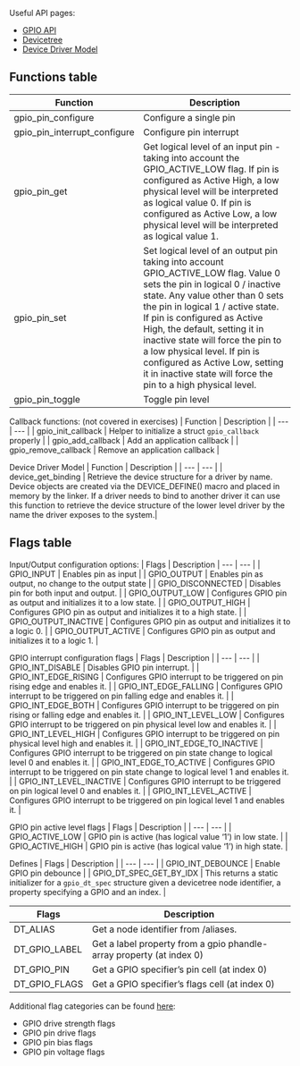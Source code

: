 Useful API pages:
- [GPIO API](https://docs.zephyrproject.org/latest/reference/peripherals/gpio.html#api-reference)
- [Devicetree](https://docs.zephyrproject.org/latest/guides/dts/index.html)
- [Device Driver Model](https://docs.zephyrproject.org/latest/reference/drivers/index.html)

## Functions table
| Function | Description |
| --- | --- |
| gpio_pin_configure | Configure a single pin |
| gpio_pin_interrupt_configure | Configure pin interrupt |
| gpio_pin_get | Get logical level of an input pin - taking into account the GPIO_ACTIVE_LOW flag. If pin is configured as Active High, a low physical level will be interpreted as logical value 0. If pin is configured as Active Low, a low physical level will be interpreted as logical value 1. |
| gpio_pin_set | Set logical level of an output pin taking into account GPIO_ACTIVE_LOW flag. Value 0 sets the pin in logical 0 / inactive state. Any value other than 0 sets the pin in logical 1 / active state. If pin is configured as Active High, the default, setting it in inactive state will force the pin to a low physical level. If pin is configured as Active Low, setting it in inactive state will force the pin to a high physical level. |
| gpio_pin_toggle | Toggle pin level |

Callback functions: (not covered in exercises)
| Function | Description |
| --- | --- |
| gpio_init_callback | Helper to initialize a struct `gpio_callback` properly |
| gpio_add_callback | Add an application callback |
| gpio_remove_callback | Remove an application callback |

Device Driver Model
| Function | Description |
| --- | --- |
| device_get_binding | Retrieve the device structure for a driver by name. Device objects are created via the DEVICE_DEFINE() macro and placed in memory by the linker. If a driver needs to bind to another driver it can use this function to retrieve the device structure of the lower level driver by the name the driver exposes to the system.|

 

## Flags table
Input/Output configuration options:
| Flags | Description
| --- | --- | 
| GPIO_INPUT | Enables pin as input |
| GPIO_OUTPUT | Enables pin as output, no change to the output state |
| GPIO_DISCONNECTED | Disables pin for both input and output.  |
| GPIO_OUTPUT_LOW | Configures GPIO pin as output and initializes it to a low state.  |
| GPIO_OUTPUT_HIGH | Configures GPIO pin as output and initializes it to a high state. |
| GPIO_OUTPUT_INACTIVE | Configures GPIO pin as output and initializes it to a logic 0. |
| GPIO_OUTPUT_ACTIVE | Configures GPIO pin as output and initializes it to a logic 1.  |

GPIO interrupt configuration flags
| Flags | Description |
| --- | --- |
| GPIO_INT_DISABLE | Disables GPIO pin interrupt. |
| GPIO_INT_EDGE_RISING | Configures GPIO interrupt to be triggered on pin rising edge and enables it. |
| GPIO_INT_EDGE_FALLING | Configures GPIO interrupt to be triggered on pin falling edge and enables it. |
| GPIO_INT_EDGE_BOTH | Configures GPIO interrupt to be triggered on pin rising or falling edge and enables it. |
| GPIO_INT_LEVEL_LOW | Configures GPIO interrupt to be triggered on pin physical level low and enables it. |
| GPIO_INT_LEVEL_HIGH | Configures GPIO interrupt to be triggered on pin physical level high and enables it. |
| GPIO_INT_EDGE_TO_INACTIVE | Configures GPIO interrupt to be triggered on pin state change to logical level 0 and enables it. |
| GPIO_INT_EDGE_TO_ACTIVE | Configures GPIO interrupt to be triggered on pin state change to logical level 1 and enables it. |
| GPIO_INT_LEVEL_INACTIVE | Configures GPIO interrupt to be triggered on pin logical level 0 and enables it. |
| GPIO_INT_LEVEL_ACTIVE | Configures GPIO interrupt to be triggered on pin logical level 1 and enables it. |

GPIO pin active level flags
| Flags | Description |
| --- | --- |
| GPIO_ACTIVE_LOW | GPIO pin is active (has logical value ‘1’) in low state.  |
| GPIO_ACTIVE_HIGH | GPIO pin is active (has logical value ‘1’) in high state.  |

Defines
| Flags | Description |
| --- | --- |
| GPIO_INT_DEBOUNCE | Enable GPIO pin debounce |
| GPIO_DT_SPEC_GET_BY_IDX | This returns a static initializer for a `gpio_dt_spec` structure given a devicetree node identifier, a property specifying a GPIO and an index. |

| Flags | Description |
| --- | --- |
| DT_ALIAS | Get a node identifier from /aliases.  |
| DT_GPIO_LABEL | Get a label property from a gpio phandle-array property (at index 0)|
| DT_GPIO_PIN | Get a GPIO specifier’s pin cell (at index 0) |
| DT_GPIO_FLAGS | Get a GPIO specifier’s flags cell (at index 0) |``

Additional flag categories can be found [here](https://docs.zephyrproject.org/latest/reference/peripherals/gpio.html#api-reference):
- GPIO drive strength flags
- GPIO pin drive flags
- GPIO pin bias flags
- GPIO pin voltage flags